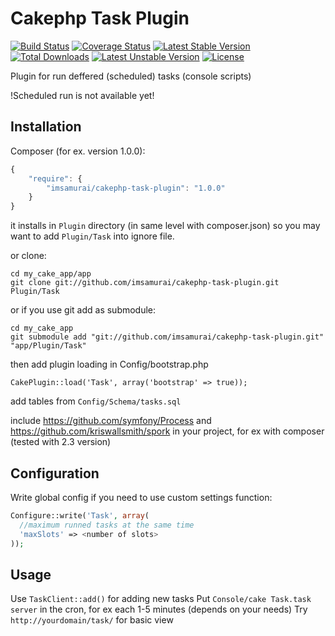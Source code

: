 Cakephp Task Plugin
===================

[![Build Status](https://travis-ci.org/imsamurai/cakephp-task-plugin.png)](https://travis-ci.org/imsamurai/cakephp-task-plugin) [![Coverage Status](https://coveralls.io/repos/imsamurai/cakephp-task-plugin/badge.png?branch=master)](https://coveralls.io/r/imsamurai/cakephp-task-plugin?branch=master) [![Latest Stable Version](https://poser.pugx.org/imsamurai/cakephp-task-plugin/v/stable.png)](https://packagist.org/packages/imsamurai/cakephp-task-plugin) [![Total Downloads](https://poser.pugx.org/imsamurai/cakephp-task-plugin/downloads.png)](https://packagist.org/packages/imsamurai/cakephp-task-plugin) [![Latest Unstable Version](https://poser.pugx.org/imsamurai/cakephp-task-plugin/v/unstable.png)](https://packagist.org/packages/imsamurai/cakephp-task-plugin) [![License](https://poser.pugx.org/imsamurai/cakephp-task-plugin/license.png)](https://packagist.org/packages/imsamurai/cakephp-task-plugin)

Plugin for run deffered (scheduled) tasks (console scripts)

!Scheduled run is not available yet!


## Installation
Composer (for ex. version 1.0.0):

```javascript
{
	"require": {
		"imsamurai/cakephp-task-plugin": "1.0.0"
	}
}
```
	
it installs in `Plugin` directory (in same level with composer.json) so you may want to add `Plugin/Task` into ignore file.
	
or clone:

	cd my_cake_app/app
	git clone git://github.com/imsamurai/cakephp-task-plugin.git Plugin/Task

or if you use git add as submodule:

	cd my_cake_app
	git submodule add "git://github.com/imsamurai/cakephp-task-plugin.git" "app/Plugin/Task"

then add plugin loading in Config/bootstrap.php

	CakePlugin::load('Task', array('bootstrap' => true));

add tables from `Config/Schema/tasks.sql`

include https://github.com/symfony/Process and https://github.com/kriswallsmith/spork in your project, for ex with composer (tested with 2.3 version)

## Configuration

Write global config if you need to use custom settings function:

```php
Configure::write('Task', array(
  //maximum runned tasks at the same time
  'maxSlots' => <number of slots>
));
```

## Usage

Use `TaskClient::add()` for adding new tasks
Put `Console/cake Task.task server` in the cron, for ex each 1-5 minutes (depends on your needs)
Try `http://yourdomain/task/` for basic view
